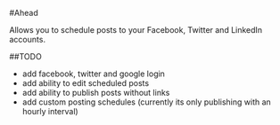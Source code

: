 #Ahead

Allows you to schedule posts to your Facebook, Twitter and LinkedIn accounts.

##TODO

- add facebook, twitter and google login
- add ability to edit scheduled posts
- add ability to publish posts without links
- add custom posting schedules (currently its only publishing with an hourly interval)
